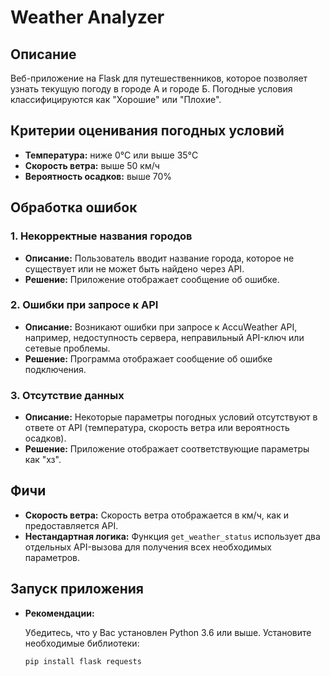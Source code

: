 # Weather Analyzer

## Описание

Веб-приложение на Flask для путешественников, которое позволяет узнать текущую погоду в городе А и городе Б. Погодные условия классифицируются как  "Хорошие" или "Плохие".

## Критерии оценивания погодных условий

- **Температура:** ниже 0°C или выше 35°C
- **Скорость ветра:** выше 50 км/ч
- **Вероятность осадков:** выше 70%

## Обработка ошибок

### 1. Некорректные названия городов

- **Описание:** Пользователь вводит название города, которое не существует или не может быть найдено через API.
- **Решение:** Приложение отображает сообщение об ошибке.

### 2. Ошибки при запросе к API

- **Описание:** Возникают ошибки при запросе к AccuWeather API, например, недоступность сервера, неправильный API-ключ или сетевые проблемы.
- **Решение:** Программа отображает сообщение об ошибке подключения.

### 3. Отсутствие данных

- **Описание:** Некоторые параметры погодных условий отсутствуют в ответе от API (температура, скорость ветра или вероятность осадков).
- **Решение:** Приложение отображает соответствующие параметры как "хз".

## Фичи

- **Скорость ветра:** Скорость ветра отображается в км/ч, как и предоставляется API.
- **Нестандартная логика:** Функция `get_weather_status` использует два отдельных API-вызова для получения всех необходимых параметров.

## Запуск приложения
- **Рекомендации:**

   Убедитесь, что у Вас установлен Python 3.6 или выше. Установите необходимые библиотеки:

   ```bash
   pip install flask requests
